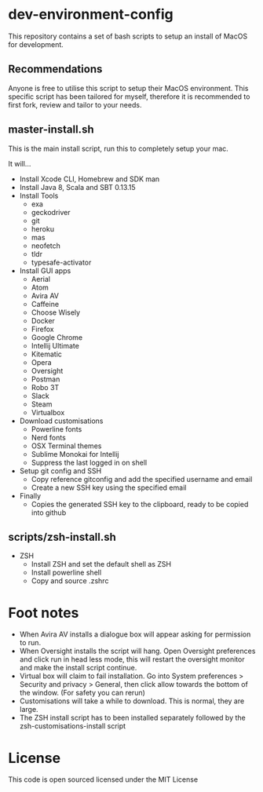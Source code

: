 # dev-environment-config

This repository contains a set of bash scripts to setup an install of MacOS for development.

## Recommendations
Anyone is free to utilise this script to setup their MacOS environment. This specific script has been tailored for myself, therefore it is recommended to first fork, review and tailor to your needs.

## master-install.sh

This is the main install script, run this to completely setup your mac.

It will...
- Install Xcode CLI, Homebrew and SDK man
- Install Java 8, Scala and SBT 0.13.15
- Install Tools
  - exa
  - geckodriver
  - git
  - heroku
  - mas
  - neofetch
  - tldr
  - typesafe-activator
- Install GUI apps
  - Aerial
  - Atom
  - Avira AV
  - Caffeine
  - Choose Wisely
  - Docker
  - Firefox
  - Google Chrome
  - Intellij Ultimate
  - Kitematic
  - Opera
  - Oversight
  - Postman
  - Robo 3T
  - Slack
  - Steam
  - Virtualbox
- Download customisations
  - Powerline fonts
  - Nerd fonts
  - OSX Terminal themes
  - Sublime Monokai for Intellij
  - Suppress the last logged in on shell
- Setup git config and SSH
  - Copy reference gitconfig and add the specified username and email
  - Create a new SSH key using the specified email
- Finally
  - Copies the generated SSH key to the clipboard, ready to be copied into github

## scripts/zsh-install.sh
- ZSH
  - Install ZSH and set the default shell as ZSH
  - Install powerline shell
  - Copy and source .zshrc

Foot notes
==========
- When Avira AV installs a dialogue box will appear asking for permission to run.
- When Oversight installs the script will hang. Open Oversight preferences and click run in head less mode, this will restart the oversight monitor and make the install script continue.
- Virtual box will claim to fail installation. Go into System preferences > Security and privacy > General, then click allow towards the bottom of the window. (For safety you can rerun)
- Customisations will take a while to download. This is normal, they are large.
- The ZSH install script has to been installed separately followed by the zsh-customisations-install script

License
=======
This code is open sourced licensed under the MIT License

